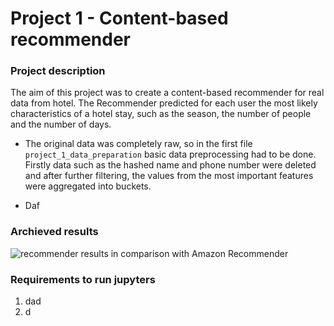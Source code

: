 # Project 1 -  Content-based recommender
### Project description
The aim of this project was to create a content-based recommender for real data from hotel. The Recommender predicted for each user the most likely characteristics of a hotel stay, such as the season, the number of people and the number of days.

- The original data was completely raw, so in the first file <code> project_1_data_preparation</code> basic data preprocessing had to be done. Firstly data such as the hashed name and phone number were deleted and after further filtering, the values from the most important features were aggregated into buckets.

- Daf
### Archieved results
![recommender results in comparison with Amazon Recommender](https://github.com/dansilecki/recommender-systems-project1/main/img/results.png)

### Requirements to run jupyters
1. dad
2. d
